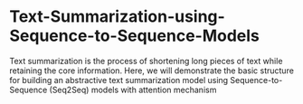 # Text-Summarization-using-Sequence-to-Sequence-Models
Text summarization is the process of shortening long pieces of text while retaining the core information. Here, we will demonstrate the basic structure for building an abstractive text summarization model using Sequence-to-Sequence (Seq2Seq) models with attention mechanism
